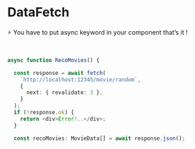 # DataFetch

⚡️ You have to put async keyword in your component that’s it !







``` typescript 


async function RecoMovies() {

  const response = await fetch(
    `http://localhost:12345/movie/random`,
    {
      next: { revalidate: 3 },
    }
  );
  if (!response.ok) {
    return <div>Error!..</div>;
  }

  const recoMovies: MovieData[] = await response.json();


```
